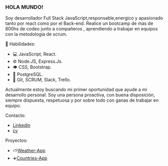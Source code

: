 ### HOLA MUNDO!

Soy desarrollador Full Stack JavaScript,responsable,energico y apasionado tanto por react como por el Back-end. Realice un bootcamp de mas de 800hs de codeo junto a compañeros , aprendiendo a trabajar en equipos con la metodologia de scrum.

🧠 Habilidades:
 * 💻 JavaScript, React.
 * ⚙️ Node.JS, Express.Js.
 * 👁️ CSS, Bootstrap.
 * 💽 PostgreSQL.
 * 💬 Git, SCRUM, Slack, Trello.


Actualmente estoy buscando mi primer oportunidad que ayude a mi desarrollo personal. Soy una persona proactiva, con buena disposición, siempre dispuesta, respetuosa y por sobre todo con ganas de trabajar en equipo.

Contacto:
 *  [Linkedin](https://www.linkedin.com/in/matias-taborda-full-stack)
 *  [cv](https://drive.google.com/file/d/10EzTqYPxn2pjYIcbS_67KKyaiALWUUAI/view?usp=sharing)
 
 
Proyectos:
* ⛅️[Weather-App](https://github.com/matydelt/weather-app)
* ✈️[Countries-App](https://github.com/matydelt/countries)


<!--
**matydelt/matydelt** is a ✨ _special_ ✨ repository because its `README.md` (this file) appears on your GitHub profile.

Here are some ideas to get you started:

- 🔭 I’m currently working on ...
- 🌱 I’m currently learning ...
- 👯 I’m looking to collaborate on ...
- 🤔 I’m looking for help with ...
- 💬 Ask me about ...
- 📫 How to reach me: ...
- 😄 Pronouns: ...
- ⚡ Fun fact: ...
-->
